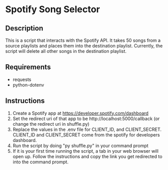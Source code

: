 # Spotify Song Selector
## Description
This is a script that interacts with the Spotify API. It takes 50 songs from a source playlists and places them into the destination playlist. Currently, the script will delete all other songs in the destination playlist.

## Requirements
- requests
- python-dotenv

## Instructions
1. Create a Spotify app at https://developer.spotify.com/dashboard
2. Set the redirect uri of that app to be http://localhost:5000/callback (or change the redirect uri in shuffle.py)
3. Replace the values in the .env file for CLIENT_ID, and CLIENT_SECRET. CLIENT_ID and CLIENT_SECRET come from the spotify for developers dashboard.
4. Run the script by doing "py shuffle.py" in your command prompt
5. If it is your first time running the script, a tab in your web browser will open up. Follow the instructions and copy the link you get redirected to into the command prompt.
